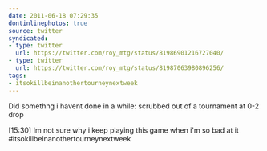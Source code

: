 ```yaml
---
date: 2011-06-18 07:29:35
dontinlinephotos: true
source: twitter
syndicated:
- type: twitter
  url: https://twitter.com/roy_mtg/status/81986901216727040/
- type: twitter
  url: https://twitter.com/roy_mtg/status/81987063980896256/
tags:
- itsokillbeinanothertourneynextweek
---
```


Did somethng i havent done in a while: scrubbed out of a tournament at 0-2 drop

<time>[15:30]</time> Im not sure why i keep playing this game when i'm so bad at it #itsokillbeinanothertourneynextweek
